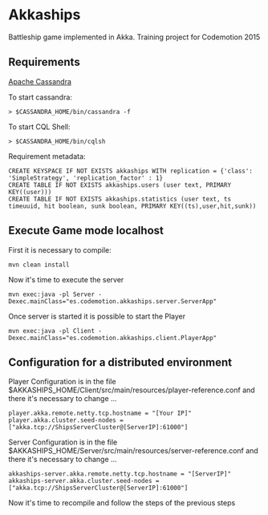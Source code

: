 # Akkaships
Battleship game implemented in Akka. Training project for Codemotion 2015

## Requirements ##
[Apache Cassandra](http://www.apache.org/dyn/closer.lua/cassandra/2.1.11/apache-cassandra-2.1.11-bin.tar.gz)
 
To start cassandra: 

    > $CASSANDRA_HOME/bin/cassandra -f 

To start CQL Shell:
 
    > $CASSANDRA_HOME/bin/cqlsh

Requirement metadata:

    CREATE KEYSPACE IF NOT EXISTS akkaships WITH replication = {'class': 'SimpleStrategy', 'replication_factor' : 1}
    CREATE TABLE IF NOT EXISTS akkaships.users (user text, PRIMARY KEY((user)))
    CREATE TABLE IF NOT EXISTS akkaships.statistics (user text, ts timeuuid, hit boolean, sunk boolean, PRIMARY KEY((ts),user,hit,sunk))
    

## Execute Game mode localhost ##
First it is necessary to compile:

    mvn clean install

Now it's time to execute the server

    mvn exec:java -pl Server -Dexec.mainClass="es.codemotion.akkaships.server.ServerApp"
     
Once server is started it is possible to start the Player

    mvn exec:java -pl Client -Dexec.mainClass="es.codemotion.akkaships.client.PlayerApp"
    
    
## Configuration for a distributed environment ##
Player Configuration is in the file  $AKKASHIPS_HOME/Client/src/main/resources/player-reference.conf and there it's 
necessary to change ...
 
    player.akka.remote.netty.tcp.hostname = "[Your IP]"
    player.akka.cluster.seed-nodes = ["akka.tcp://ShipsServerCluster@[ServerIP]:61000"]


Server Configuration is in the file $AKKASHIPS_HOME/Server/src/main/resources/server-reference.conf and there it's 
necessary to change ...

    akkaships-server.akka.remote.netty.tcp.hostname = "[ServerIP]"
    akkaships-server.akka.cluster.seed-nodes = ["akka.tcp://ShipsServerCluster@[ServerIP]:61000"]
    
Now it's time to recompile and follow the steps of the previous steps